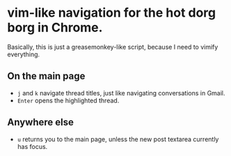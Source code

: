 # vim-like navigation for the hot dorg borg in Chrome. #
Basically, this is just a greasemonkey-like script, because I need to vimify everything.

## On the main page
+ `j` and `k` navigate thread titles, just like navigating conversations in Gmail.
+ `Enter` opens the highlighted thread.

## Anywhere else
+ `u` returns you to the main page, unless the new post textarea currently has focus.